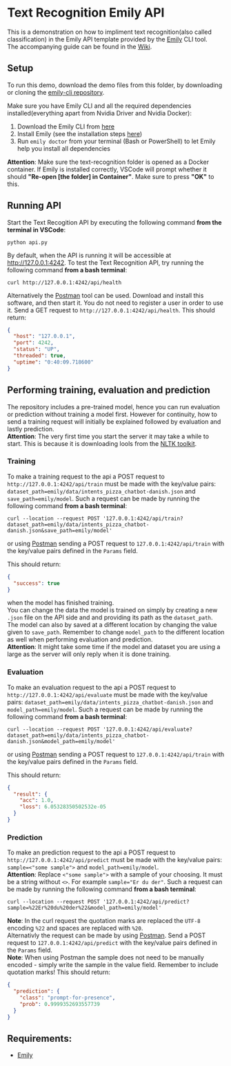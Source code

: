 
# Text Recognition Emily API

This is a demonstration on how to impliment text recognition(also called classification) in the Emily API template provided by the [Emily](http://ambolt.io/emily) CLI tool.  
The accompanying guide can be found in the [Wiki](https://github.com/amboltio/emily-cli/wiki/Text-recognition).

## Setup
To run this demo, download the demo files from this folder, by downloading or cloning the [emily-cli repository](https://github.com/amboltio/emily-cli).

Make sure you have Emily CLI and all the required dependencies installed(everything apart from Nvidia Driver and Nvidia Docker):
1. Download the Emily CLI from [here](http://ambolt.io/emily)
2. Install Emily (see the installation steps [here](https://github.com/amboltio/emily-cli/wiki/How-to-install-Emily))
3. Run ```emily doctor``` from your terminal (Bash or PowerShell) to let Emily help you install all dependencies

**Attention**: Make sure the text-recognition folder is opened as a Docker container. If Emily is installed correctly, VSCode will prompt whether it should **"Re-open [the folder] in Container"**. Make sure to press **"OK"** to this.

## Running API
Start the Text Recogition API by executing the following command **from the terminal in VSCode**:
```
python api.py
```

By default, when the API is running it will be accessible at http://127.0.0.1:4242.
To test the Text Recognition API, try running the following command **from a bash terminal**: 
```
curl http://127.0.0.1:4242/api/health
```
Alternatively the [Postman](https://www.postman.com/) tool can be used. Download and install this software, and then start it. You do not need to register a user in order to use it. Send a GET request to `http://127.0.0.1:4242/api/health`.
This should return:
```json
{
  "host": "127.0.0.1",
  "port": 4242,
  "status": "UP",
  "threaded": true,
  "uptime": "0:40:09.718600"
}
```

## Performing training, evaluation and prediction
The repository includes a pre-trained model, hence you can run evaluation or prediction without training a model first. However for continuity, how to send a training request will initially be explained followed by evaluation and lastly prediction.  
**Attention**: The very first time you start the server it may take a while to start. This is because it is downloading lools from the [NLTK toolkit](https://www.nltk.org/).  

### Training
To make a training request to the api a POST request to `http://127.0.0.1:4242/api/train` must be made with the key/value pairs: `dataset_path=emily/data/intents_pizza_chatbot-danish.json` and `save_path=emily/model`. Such a request can be made by running the following command **from a bash terminal**: 
```
curl --location --request POST '127.0.0.1:4242/api/train?dataset_path=emily/data/intents_pizza_chatbot-danish.json&save_path=emily/model'
```
or using [Postman](https://www.postman.com/) sending a POST request to `127.0.0.1:4242/api/train` with the key/value pairs defined in the `Params` field.  

This should return:
```json
{
  "success": true
}
```
when the model has finished training.  
You can change the data the model is trained on simply by creating a new `.json` file on the API side and and providing its path as the `dataset_path`. The model can also by saved at a different location by changing the value given to `save_path`. Remember to change `model_path` to the different location as well when performing evaluation and prediction.  
**Attention**: It might take some time if the model and dataset you are using a large as the server will only reply when it is done training.

### Evaluation
To make an evaluation request to the api a POST request to `http://127.0.0.1:4242/api/evaluate` must be made with the key/value pairs: `dataset_path=emily/data/intents_pizza_chatbot-danish.json` and `model_path=emily/model`. Such a request can be made by running the following command **from a bash terminal**: 
```
curl --location --request POST '127.0.0.1:4242/api/evaluate?dataset_path=emily/data/intents_pizza_chatbot-danish.json&model_path=emily/model'
```
or using [Postman](https://www.postman.com/) sending a POST request to `127.0.0.1:4242/api/train` with the key/value pairs defined in the `Params` field.  

This should return:
```json
{
  "result": {
    "acc": 1.0,
    "loss": 6.05328350502532e-05
  }
}
```

### Prediction
To make an prediction request to the api a POST request to `http://127.0.0.1:4242/api/predict` must be made with the key/value pairs: `sample=<"some sample">` and `model_path=emily/model`.  
**Attention**: Replace `<"some sample">` with a sample of your choosing. It must be a string without `<>`. For example `sample="Er du der"`.
Such a request can be made by running the following command **from a bash terminal**: 
```
curl --location --request POST '127.0.0.1:4242/api/predict?sample=%22Er%20du%20der%22&model_path=emily/model'
```
**Note**: In the curl request the quotation marks are replaced the `UTF-8` encoding `%22` and spaces are replaced with `%20`.  
Alternativly the request can be made by using [Postman](https://www.postman.com/). Send a POST request to `127.0.0.1:4242/api/predict` with the key/value pairs defined in the `Params` field.  
**Note**: When using Postman the sample does not need to be manually encoded - simply write the sample in the value field. Remember to include quotation marks! 
This should return:
```json
{
  "prediction": {
    "class": "prompt-for-presence",
    "prob": 0.9999352693557739
  }
}
```

## Requirements:
- [Emily](http://ambolt.io/emily)


